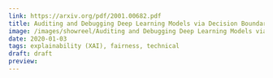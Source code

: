 ```yaml
---
link: https://arxiv.org/pdf/2001.00682.pdf
title: Auditing and Debugging Deep Learning Models via Decision Boundaries
image: /images/showreel/Auditing and Debugging Deep Learning Models via Decision Boundaries.jpg
date: 2020-01-03
tags: explainability (XAI), fairness, technical
draft: draft
preview:
---
```



